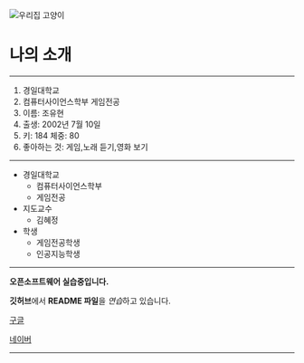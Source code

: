 ![우리집 고양이](https://user-images.githubusercontent.com/83279488/118959886-b1449d00-b99d-11eb-81b8-b0cbfcf5367f.png)

# 나의 소개
---

1. 경일대학교
2. 컴퓨터사이언스학부 게임전공
3. 이름: 조유현
4. 출생: 2002년 7월 10일
5. 키: 184 체중: 80
6. 좋아하는 것: 게임,노래 듣기,영화 보기

* * *

* 경일대학교
  * 컴퓨터사이언스학부
  * 게임전공
* 지도교수
  * 김혜정
* 학생
  * 게임전공학생
  * 인공지능학생
***

**오픈소프트웨어 실습중입니다.**

**깃허브**에서 **README 파일**을 *연습*하고 있습니다.

[구글](http://www.google.com, "구글사이트를 연결합니다.")

[네이버](https://www.naver.com, "네이버사이트를 연결합니다.")

---
